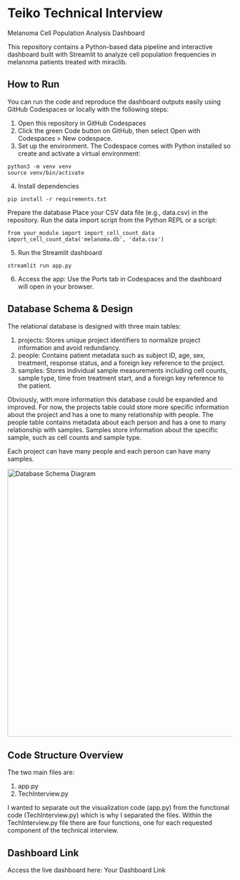 # Teiko Technical Interview
Melanoma Cell Population Analysis Dashboard

This repository contains a Python-based data pipeline and interactive dashboard built with Streamlit to analyze cell population frequencies in melanoma patients treated with miraclib.

## How to Run
You can run the code and reproduce the dashboard outputs easily using GitHub Codespaces or locally with the following steps:

1. Open this repository in GitHub Codespaces
2. Click the green Code button on GitHub, then select Open with Codespaces > New codespace.
3. Set up the environment. The Codespace comes with Python installed so create and activate a virtual environment:

```
python3 -m venv venv
source venv/bin/activate
```

4. Install dependencies
```
pip install -r requirements.txt
```

Prepare the database
Place your CSV data file (e.g., data.csv) in the repository. Run the data import script from the Python REPL or a script:
```
from your_module import import_cell_count_data
import_cell_count_data('melanoma.db', 'data.csv')
```

5. Run the Streamlit dashboard

```
streamlit run app.py 
```

6. Access the app: Use the Ports tab in Codespaces and the dashboard will open in your browser.

## Database Schema & Design
The relational database is designed with three main tables:

1. projects: Stores unique project identifiers to normalize project information and avoid redundancy.
2. people: Contains patient metadata such as subject ID, age, sex, treatment, response status, and a foreign key reference to the project.
3. samples: Stores individual sample measurements including cell counts, sample type, time from treatment start, and a foreign key reference to the patient.

Obviously, with more information this database could be expanded and improved. For now, the projects table could store more specific information about the project and has a one to many relationship with people. The people table contains metadata about each person and has a one to many relationship with samples. Samples store information about the specific sample, such as cell counts and sample type. 

Each project can have many people and each person can have many samples. 

<img src="database_schema_image.png" alt="Database Schema Diagram" width="600"/>

## Code Structure Overview
The two main files are: 
1. app.py
2. TechInterview.py

I wanted to separate out the visualization code (app.py) from the functional code (TechInterview.py) which is why I separated the files. Within the TechInterview.py file there are four functions, one for each requested component of the technical interview. 

## Dashboard Link
Access the live dashboard here: Your Dashboard Link
